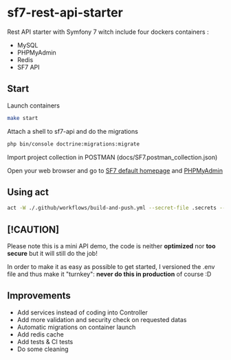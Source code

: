 # sf7-rest-api-starter

Rest API starter with Symfony 7 witch include four dockers containers :

- MySQL
- PHPMyAdmin
- Redis
- SF7 API

## Start

Launch containers

```bash
make start
```

Attach a shell to sf7-api and do the migrations

```bash
php bin/console doctrine:migrations:migrate
```

Import project collection in POSTMAN (docs/SF7.postman_collection.json)

Open your web browser and go to [SF7 default homepage](http://localhost:8182) and [PHPMyAdmin](http://localhost:8080)


## Using act

```bash
act -W ./.github/workflows/build-and-push.yml --secret-file .secrets --var-file .vars
```

## [!CAUTION]

Please note this is a mini API demo, the code is neither **optimized** nor **too secure** but it will still do the job!

In order to make it as easy as possible to get started, I versioned the .env file and thus make it "turnkey": **never do this in production** of course :D

## Improvements

- Add services instead of coding into Controller
- Add more validation and security check on requested datas
- Automatic migrations on container launch
- Add redis cache
- Add tests & CI tests
- Do some cleaning
